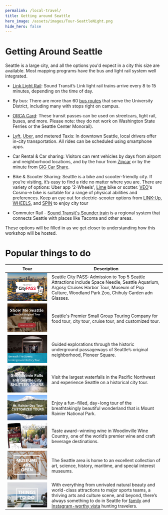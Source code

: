 ```yaml
---
permalink: /local-travel/
title: Getting around Seattle
hero_image: /assets/images/Tour-SeattleNight.png
hide_hero: false
---
```


# Getting Around Seattle

Seattle is a large city, and all the options you'd expect in a city this size are available. Most mapping programs have the bus and light rail system well integrated.

- [Link Light Rail](https://www.soundtransit.org/ride-with-us/routes-schedules/1-line): Sound Transit’s Link light rail trains arrive every 8 to 15 minutes, depending on the time of day.
- By bus: There are more than 60 [bus routes](https://kingcounty.gov/depts/transportation/metro/schedules-maps.aspx) that serve the University District, including many with stops right on campus.
- [ORCA Card](http://orcacard.com/): These transit passes can be used on streetcars, light rail, buses, and more. Please note: they do not work on Washington State Ferries or the Seattle Center Monorail).
- [Lyft](https://www.lyft.com/rider/cities/seattle-wa), [Uber](https://www.uber.com/global/en/cities/seattle/), and metered Taxis: In downtown Seattle, local drivers offer in-city transportation. All rides can be scheduled using smartphone apps.
- Car Rental & Car sharing: Visitors can rent vehicles by days from airport and neighborhood locations, and by the hour from [Zipcar](https://www.zipcar.com/seattle) or by the minute from [GIG Car Share](https://gigcarshare.com/seattle/).
- Bike & Scooter Sharing: Seattle is a bike and scooter-friendly city. If you’re visiting, it’s easy to find a ride no matter where you are. There are variety of options: Uber app '2-Wheels', [Lime](https://www.li.me/) bike or scotter. [VEO](https://www.veoride.com/seattle/)'s Cosmo-e bike is suitable for a range of physical abilities and preferences. Keep an eye out for electric-scooter options from [LINK-Up](https://www.link.city/seattle), [WHEELS](https://takewheels.com/), and [SPIN](https://www.spin.app/) to enjoy city tour  

- Commuter Rail - [Sound Transit's Sounder train](https://www.soundtransit.org/ride-with-us/stations/sounder-train-stations) is a regional system that connects Seattle with places like Tacoma and other areas.

These options will be filled in as we get closer to understanding how this workshop will be hosted.

# Popular things to do



| Tour | Description |
| -- | -- |
| <a href="https://www.citypass.com/seattle"><img src="/assets/images/SeattleCityPass.png" style="height: 80px width: 100px"/> </a> | Seattle City PASS: Admission to Top 5 Seattle Attractions include Space Needle, Seattle Aquarium, Argosy Cruises Harbor Tour, Museum of Pop Culture, Woodland Park Zoo, Chihuly Garden adn Glasses.  |
| <a href="https://showmeseattle.com"> <img src="/assets/images/Tour-ShowMeSeattle.png" style="height: 80px width: 100px"/> </a> | Seattle's Premier Small Group Touring Company for food tour, city tour, cruise tour, and customized tour. |
| <a href="https://www.beneath-the-streets.com"> <img src="/assets/images/Tour-BeneathTheStreets.png" style="height: 80px width: 100px"/> </a> | Guided explorations through the historic underground passageways of Seattle’s original neighborhood, Pioneer Square. |
| <a href="https://www.shuttertours.com/snoqualmie-falls-tour.php"> <img src="/assets/images/Tour-ShutterTours.png" style="height: 80px width: 100px"/> </a> |  Visit the largest waterfalls in the Pacific Northwest and experience Seattle on a historical city tour. |
| <a href="https://toursofseattle.com/product/mt-rainier-day-tour"> <img src="/assets/images/Tour-CustomizedTours.png" style="height: 80px width: 100px"/> </a> |  Enjoy a fun-filled, day-long tour of the breathtakingly beautiful wonderland that is Mount Rainier National Park. |
| <a href="https://woodinvillewinecountry.com/"> <img src="/assets/images/Tour-WoodinvilleWine.png" style="height: 80px width: 100px"/> </a> | Taste award-winning wine in Woodinville Wine Country, one of the world’s premier wine and craft beverage destinations. |
| <a href="https://visitseattle.org/things-to-do/arts-culture/museums/reopening-museums/"> <img src="/assets/images/Tour-Museums.png" style="height: 80px width: 100px"/> </a> | The Seattle area is home to an excellent collection of art, science, history, maritime, and special interest museums. |
| <a href="https://visitseattle.org/things-to-do/?gclid=Cj0KCQjwvLOTBhCJARIsACVldV3QLL_H-hyYwjfvGXuZFqKyP2mnT7P6bwTRfr5ktXOofcr-Q2XxocgaAu8zEALw_wcB"> <img src="/assets/images/Tour-ThingsToDo.png" style="height: 80px width: 100px"/> </a> | With everything from unrivaled natural beauty and world-class attractions to major sports teams, a thriving arts and culture scene, and beyond, there’s always something to do in Seattle for [family](https://visitseattle.org/things-to-do/families/) and [Instagram-worthy vista](https://visitseattle.org/seattle-localist/see/highest-heights/) hunting travelers. |

 

